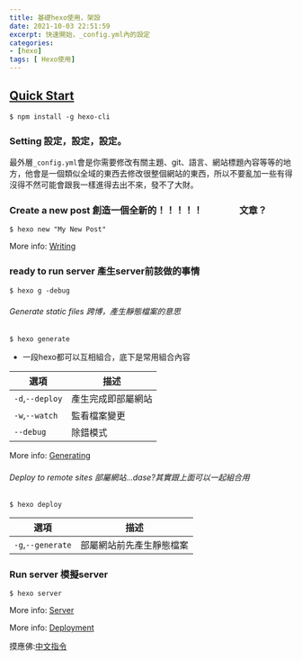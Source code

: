 ```yaml
---
title: 基礎hexo使用，架設
date: 2021-10-03 22:51:59
excerpt: 快速開始，_config.yml內的設定
categories: 
- [hexo]
tags: [ Hexo使用]
---
```

## [Quick Start](https://hexo.io/zh-tw/docs/)

```cmd=
$ npm install -g hexo-cli
```

### Setting 設定，設定，設定。

最外層```_config.yml```會是你需要修改有關主題、git、語言、網站標題內容等等的地方，他會是一個類似全域的東西去修改很整個網站的東西，所以不要亂加一些有得沒得不然可能會跟我一樣進得去出不來，發不了大財。

### Create a new post 創造一個全新的！！！！！　　　　文章？

```cmd=
$ hexo new "My New Post"
```

More info: [Writing](https://hexo.io/docs/writing.html)

### ready to run server 產生server前該做的事情

```cmd=
$ hexo g -debug
```

###### Generate static files 跨博，產生靜態檔案的意思

```cmd=
$ hexo generate
```

* 一段hexo都可以互相組合，底下是常用組合內容

|選項|描述|
|---|---|
|`-d`,`--deploy`|產生完成即部屬網站|
|`-w`,`--watch`|監看檔案變更|
|`--debug`|除錯模式|

More info: [Generating](https://hexo.io/docs/generating.html)

###### Deploy to remote sites 部屬網站...dase?其實跟上面可以一起組合用

```cmd=
$ hexo deploy
```

|選項|描述|
|---|---|
|`-g`,`--generate`|部屬網站前先產生靜態檔案|

### Run server 模擬server

```cmd=
$ hexo server
```

More info: [Server](https://hexo.io/docs/server.html)

More info: [Deployment](https://hexo.io/docs/one-command-deployment.html)

摸應佛:[中文指令](https://hexo.io/zh-tw/docs/commands)